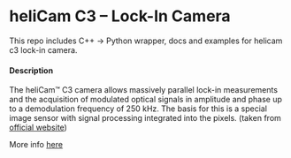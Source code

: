 # heliCam C3 – Lock-In Camera

This repo includes C++ -> Python wrapper, docs and examples for helicam c3 lock-in camera.

#### Description
The heliCam™ C3 camera allows massively parallel lock-in measurements and the acquisition of modulated optical signals in amplitude and phase up to a demodulation frequency of 250 kHz. The basis for this is a special image sensor with signal processing integrated into the pixels. (taken from [official website](https://www.heliotis.com/en/))

More info [here](https://www.heliotis.com/en/sensors/lock-in-camera/)
